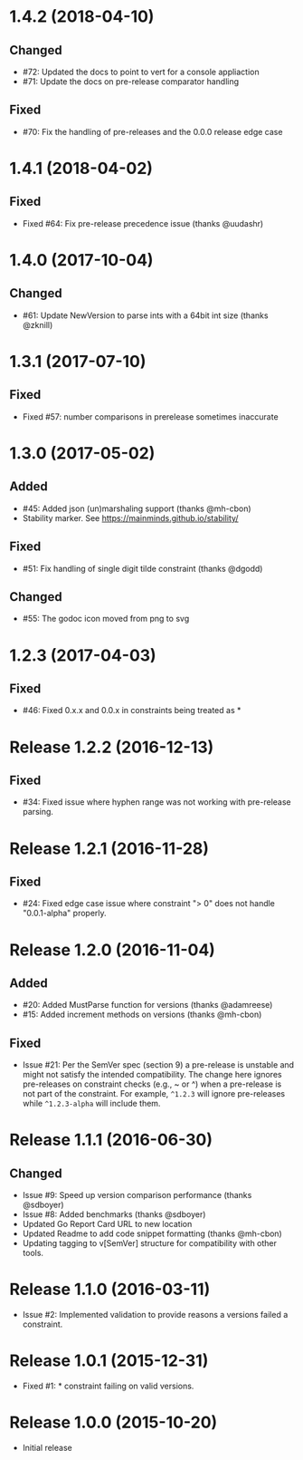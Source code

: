 # 1.4.2 (2018-04-10)

## Changed
- #72: Updated the docs to point to vert for a console appliaction
- #71: Update the docs on pre-release comparator handling

## Fixed
- #70: Fix the handling of pre-releases and the 0.0.0 release edge case

# 1.4.1 (2018-04-02)

## Fixed
- Fixed #64: Fix pre-release precedence issue (thanks @uudashr)

# 1.4.0 (2017-10-04)

## Changed
- #61: Update NewVersion to parse ints with a 64bit int size (thanks @zknill)

# 1.3.1 (2017-07-10)

## Fixed
- Fixed #57: number comparisons in prerelease sometimes inaccurate

# 1.3.0 (2017-05-02)

## Added
- #45: Added json (un)marshaling support (thanks @mh-cbon)
- Stability marker. See https://mainminds.github.io/stability/

## Fixed
- #51: Fix handling of single digit tilde constraint (thanks @dgodd)

## Changed
- #55: The godoc icon moved from png to svg

# 1.2.3 (2017-04-03)

## Fixed
- #46: Fixed 0.x.x and 0.0.x in constraints being treated as *

# Release 1.2.2 (2016-12-13)

## Fixed
- #34: Fixed issue where hyphen range was not working with pre-release parsing.

# Release 1.2.1 (2016-11-28)

## Fixed
- #24: Fixed edge case issue where constraint "> 0" does not handle "0.0.1-alpha"
  properly.

# Release 1.2.0 (2016-11-04)

## Added
- #20: Added MustParse function for versions (thanks @adamreese)
- #15: Added increment methods on versions (thanks @mh-cbon)

## Fixed
- Issue #21: Per the SemVer spec (section 9) a pre-release is unstable and
  might not satisfy the intended compatibility. The change here ignores pre-releases
  on constraint checks (e.g., ~ or ^) when a pre-release is not part of the
  constraint. For example, `^1.2.3` will ignore pre-releases while
  `^1.2.3-alpha` will include them.

# Release 1.1.1 (2016-06-30)

## Changed
- Issue #9: Speed up version comparison performance (thanks @sdboyer)
- Issue #8: Added benchmarks (thanks @sdboyer)
- Updated Go Report Card URL to new location
- Updated Readme to add code snippet formatting (thanks @mh-cbon)
- Updating tagging to v[SemVer] structure for compatibility with other tools.

# Release 1.1.0 (2016-03-11)

- Issue #2: Implemented validation to provide reasons a versions failed a
  constraint.

# Release 1.0.1 (2015-12-31)

- Fixed #1: * constraint failing on valid versions.

# Release 1.0.0 (2015-10-20)

- Initial release
